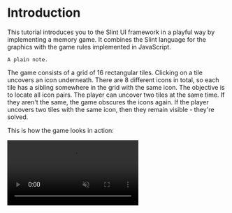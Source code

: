 <!-- Copyright © SixtyFPS GmbH <info@slint.dev> ; SPDX-License-Identifier: MIT -->

# Introduction

This tutorial introduces you to the Slint UI framework in a playful way by implementing a memory game. It combines the Slint language for the graphics with the game rules implemented in JavaScript.

```tab info
A plain note.
```

The game consists of a grid of 16 rectangular tiles. Clicking on a tile uncovers an icon underneath.
There are 8 different icons in total, so each tile has a sibling somewhere in the grid with the
same icon. The objective is to locate all icon pairs. The player can uncover two tiles at the same time. If they
aren't the same, the game obscures the icons again.
If the player uncovers two tiles with the same icon, then they remain visible - they're solved.

This is how the game looks in action:

<video autoplay loop muted playsinline src="https://slint.dev/blog/memory-game-tutorial/memory_clip.mp4"
        class="img-fluid img-thumbnail rounded"></video>
